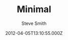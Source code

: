 ---
title: Minimal
github: https://github.com/orderedlist/minimal
demo: https://orderedlist.com/minimal/
author: Steve Smith
ssg:
  - Jekyll
cms:
  - Markdown
date: 2012-04-05T13:10:55.000Z
description: A Theme for GitHub Pages
draft: false
publish_date: '2012-04-05T13:10:55Z'
update_date: '2022-08-17T21:24:32Z'
github_star: 2004
github_fork: 684
---